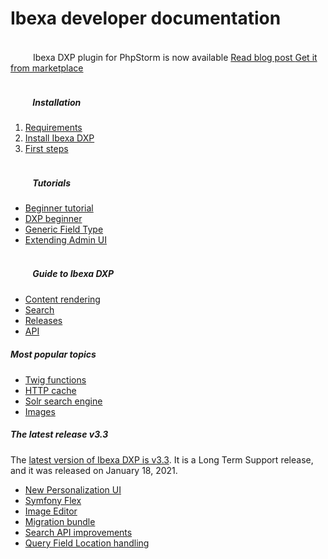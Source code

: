 <div class="front-page">
    <div class="row">
        <h1>Ibexa developer documentation</h1>
    </div>
    <div class="row mt-5 pb-4">
        <div class="col-12">
            <div class="announcement" role="alert">
                <div class="d-flex justify-content-between align-items-center">
                    <span>
                        <svg class="tile-icon align-middle" width="32" height="32" viewBox="0 0 140 140" xmlns="http://www.w3.org/2000/svg">
                            <g transform="matrix(5.833333333333333,0,0,5.833333333333333,0,0)"><path d="M17.436,10.852a1.7,1.7,0,1,1,2.4-2.4,1.752,1.752,0,0,1,.391.59.441.441,0,0,0,.314.267A.422.422,0,0,0,20.93,9.2l1.325-1.325a.858.858,0,0,0-.012-1.213l-1.39-1.389a1.661,1.661,0,0,0,.765-.436,1.733,1.733,0,0,0-2.451-2.45,1.659,1.659,0,0,0-.435.764l-1.39-1.389a.858.858,0,0,0-1.213-.013L14.9,2.975a.417.417,0,0,0-.119.345.442.442,0,0,0,.193.317,1.745,1.745,0,0,1,.269.221,1.7,1.7,0,1,1-2.4,2.4,1.752,1.752,0,0,1-.221-.27A.438.438,0,0,0,12.3,5.8a.422.422,0,0,0-.345.12l-1.23,1.23a.859.859,0,0,0,.013,1.213l4.9,4.9a.857.857,0,0,0,1.212.013l1.325-1.325a.421.421,0,0,0,.113-.39.439.439,0,0,0-.267-.314A1.774,1.774,0,0,1,17.436,10.852Z" fill="none" stroke="var(--ibexa-jazzberry)" stroke-linecap="round" stroke-linejoin="round" stroke-width="1.5"></path><path d="M1.484 13.5L1.484 22.5" fill="none" stroke="var(--ibexa-jazzberry)" stroke-linecap="round" stroke-linejoin="round" stroke-width="1.5"></path><path d="M1.484,21h16.5a3,3,0,0,0-3-3h-3.75a3,3,0,0,0-3-3H1.484" fill="none" stroke="var(--ibexa-jazzberry)" stroke-linecap="round" stroke-linejoin="round" stroke-width="1.5"></path><path d="M7.484 18L11.234 18" fill="none" stroke="var(--ibexa-jazzberry)" stroke-linecap="round" stroke-linejoin="round" stroke-width="1.5"></path></g>
                        </svg>
                        Ibexa DXP plugin for PhpStorm is now available
                    </span>
                    <span>
                        <a href="#" class="btn btn-sm btn-announcement-outline mr-4" target="_blank">
                            Read blog post
                        </a>
                        <a href="https://plugins.jetbrains.com/plugin/17239-ibexa-dxp" class="btn btn-sm btn-announcement" target="_blank">
                            Get it from marketplace
                        </a>
                    </span>
                </div>
            </div>
        </div>
    </div>
    <div class="row">
        <div class="col-lg px-2 px-lg-4">
            <div class="tile">
                <div class="row">
                    <div class="col-lg">
                        <h5 class="tile-title">
                            <svg class="tile-icon align-middle" width="32" height="32">
                                <use fill="var(--ibexa-jazzberry)" xlink:href="images/ez-icons.svg#publish"></use>
                            </svg>
                            Installation
                        </h5>
                        <div class="tile-body">
                            <ol>
                                <li><a href="getting_started/requirements/">Requirements</a></li>
                                <li><a href="getting_started/install_ez_platform/">Install Ibexa DXP</a></li>
                                <li><a href="getting_started/first_steps/">First steps</a></li>
                            </ol>
                        </div>
                    </div>
                </div>
            </div>
        </div>
        <div class="col-lg px-2">
            <div class="tile">
                <div class="row">
                    <div class="col-lg">
                        <h5 class="tile-title">
                            <svg class="tile-icon align-middle" width="32" height="32">
                                <use fill="var(--ibexa-jazzberry)" xlink:href="images/ez-icons.svg#about"></use>
                            </svg>
                            Tutorials
                        </h5>
                        <div class="tile-body">
                            <ul>
                                <li><a href="tutorials/platform_beginner/building_a_bicycle_route_tracker_in_ez_platform/">Beginner tutorial</a></li>
                                <li><a href="tutorials/enterprise_beginner/ez_enterprise_beginner_tutorial_-_its_a_dogs_world/">DXP beginner</a></li>
                                <li><a href="tutorials/generic_field_type/creating_a_point2d_field_type/">Generic Field Type</a></li>
                                <li><a href="tutorials/extending_admin_ui/extending_admin_ui/">Extending Admin UI</a></li>
                            </ul>
                        </div>
                    </div>
                </div>
            </div>
        </div>
        <div class="col-lg px-2 px-lg-4">
            <div class="tile">
                <div class="row">
                    <div class="col-lg">
                        <h5 class="tile-title">
                            <svg class="tile-icon align-middle" width="32" height="32">
                                <use fill="var(--ibexa-jazzberry)" xlink:href="images/ez-icons.svg#settings-config"></use>
                            </svg>
                            Guide to Ibexa DXP
                        </h5>
                    <div class="tile-body">
                        <ul>
                            <li><a href="guide/content_rendering/render_content/render_content/">Content rendering</a></li>
                            <li><a href="guide/search/search/">Search</a></li>
                            <li><a href="releases/ibexa_dxp_v3.3/">Releases</a></li>
                            <li><a href="api/public_php_api/">API</a></li>
                        </ul>
                    </div>
                </div>
            </div>
        </div>
    </div>
    </div>
    <div class="row mt-5">
        <div class="col-lg-4 mb-5 most-popular">
            <h5>
                Most popular topics
                <svg class="tile-icon" width="15" height="15">
                    <use fill="var(--ibexa-jazzberry)" xlink:href="images/ez-icons.svg#bookmark-active"></use>
                </svg>
            </h5>
                <ul>
                    <li><a href="guide/content_rendering/twig_function_reference/twig_functions_reference/">Twig functions</a></li>
                    <li><a href="guide/cache/http_cache/">HTTP cache</a></li>
                    <li><a href="guide/search/solr/">Solr search engine</a></li>
                    <li><a href="guide/images/">Images</a></li>
                </ul>
        </div>
        <div class="col-lg-8 mb-5 latest-release">
            <h5>
                The latest release
                <span class="pill">v3.3</span>
            </h5>
            <div class="row mt-3">
                <div class="col-lg-5">The <a href="releases/ibexa_dxp_v3.3/">latest version of Ibexa DXP is v3.3</a>. It is a Long Term Support release, and it was released on January 18, 2021.
                </div>
                <div class="col-sm-7 features">
                    <ul>
                        <li><a href="releases/ibexa_dxp_v3.3/#new-personalization-ui">New Personalization UI</a></li>
                        <li><a href="releases/ibexa_dxp_v3.3/#symfony-flex">Symfony Flex</a></li>
                        <li><a href="releases/ibexa_dxp_v3.3/#image-editor">Image Editor</a></li>
                        <li><a href="releases/ibexa_dxp_v3.3/#migration-bundle">Migration bundle</a></li>
                        <li><a href="releases/ibexa_dxp_v3.3/#extended-search-api-capabilities">Search API improvements</a></li>
                        <li><a href="releases/ibexa_dxp_v3.3/#query-field-location-handling">Query Field Location handling</a></li>
                    </ul>
                </div>
            </div>
        </div>
    </div>
</div>

